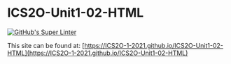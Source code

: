 # ICS2O-Unit1-02-HTML

[![GitHub's Super Linter](https://github.com/ICS2O-1-2021/ICS2O-Unit1-02-HTML/workflows/GitHub's%20Super%20Linter/badge.svg)](https://github.com/ICS2O-1-2021/ICS2O-Unit1-02-HTML/actions)

This site can be found at: [https://ICS2O-1-2021.github.io/ICS2O-Unit1-02-HTML](https://ICS2O-1-2021.github.io/ICS2O-Unit1-02-HTML)
